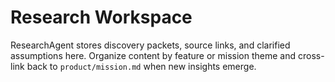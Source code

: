 # Research Workspace

ResearchAgent stores discovery packets, source links, and clarified assumptions here. Organize content by feature or mission theme and cross-link back to `product/mission.md` when new insights emerge.
